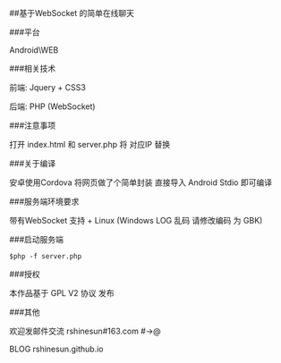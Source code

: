 ##基于WebSocket 的简单在线聊天


###平台


Android\WEB


###相关技术


前端: Jquery + CSS3


后端: PHP (WebSocket)



###注意事项


打开 index.html 和 server.php 将 对应IP 替换


###关于编译


安卓使用Cordova 将网页做了个简单封装 直接导入 Android Stdio 即可编译


###服务端环境要求


带有WebSocket 支持 + Linux (Windows LOG 乱码 请修改编码 为 GBK)


###启动服务端


```
$php -f server.php
```

###授权


本作品基于 GPL V2 协议 发布


###其他

欢迎发邮件交流 rshinesun#163.com  #->@

BLOG rshinesun.github.io
